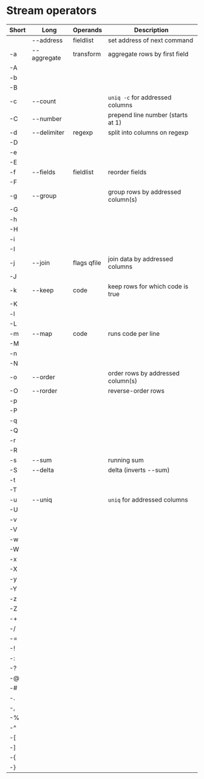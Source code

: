 # Stream operators
Short   | Long          | Operands      | Description
--------|---------------|---------------|------------
        | --address     | fieldlist     | set address of next command
-a      | --aggregate   | transform     | aggregate rows by first field
-A      |               |               |
-b      |               |               |
-B      |               |               |
-c      | --count       |               | `uniq -c` for addressed columns
-C      | --number      |               | prepend line number (starts at 1)
-d      | --delimiter   | regexp        | split into columns on regexp
-D      |               |               |
-e      |               |               |
-E      |               |               |
-f      | --fields      | fieldlist     | reorder fields
-F      |               |               |
-g      | --group       |               | group rows by addressed column(s)
-G      |               |               |
-h      |               |               |
-H      |               |               |
-i      |               |               |
-I      |               |               |
-j      | --join        | flags qfile   | join data by addressed columns
-J      |               |               |
-k      | --keep        | code          | keep rows for which code is true
-K      |               |               |
-l      |               |               |
-L      |               |               |
-m      | --map         | code          | runs code per line
-M      |               |               |
-n      |               |               |
-N      |               |               |
-o      | --order       |               | order rows by addressed column(s)
-O      | --rorder      |               | reverse-order rows
-p      |               |               |
-P      |               |               |
-q      |               |               |
-Q      |               |               |
-r      |               |               |
-R      |               |               |
-s      | --sum         |               | running sum
-S      | --delta       |               | delta (inverts --sum)
-t      |               |               |
-T      |               |               |
-u      | --uniq        |               | `uniq` for addressed columns
-U      |               |               |
-v      |               |               |
-V      |               |               |
-w      |               |               |
-W      |               |               |
-x      |               |               |
-X      |               |               |
-y      |               |               |
-Y      |               |               |
-z      |               |               |
-Z      |               |               |
-+      |               |               |
-/      |               |               |
-=      |               |               |
-!      |               |               |
-:      |               |               |
-?      |               |               |
-@      |               |               |
-#      |               |               |
-.      |               |               |
-,      |               |               |
-%      |               |               |
-^      |               |               |
-[      |               |               |
-]      |               |               |
-{      |               |               |
-}      |               |               |
